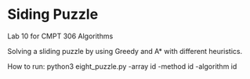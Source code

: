 # Siding Puzzle
Lab 10 for CMPT 306 Algorithms

Solving a sliding puzzle by using Greedy and A* with different heuristics.

How to run: python3 eight_puzzle.py -array id -method id -algorithm id